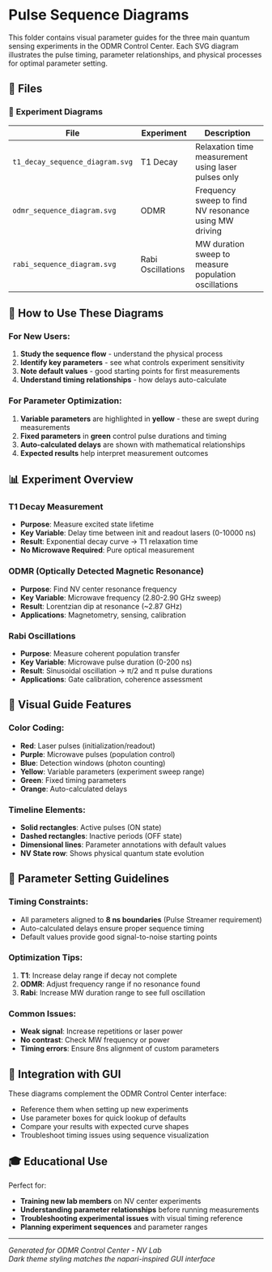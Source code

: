 # Pulse Sequence Diagrams

This folder contains visual parameter guides for the three main quantum sensing experiments in the ODMR Control Center. Each SVG diagram illustrates the pulse timing, parameter relationships, and physical processes for optimal parameter setting.

## 📁 Files

### 🔬 **Experiment Diagrams**

| File | Experiment | Description |
|------|------------|-------------|
| `t1_decay_sequence_diagram.svg` | T1 Decay | Relaxation time measurement using laser pulses only |
| `odmr_sequence_diagram.svg` | ODMR | Frequency sweep to find NV resonance using MW driving |
| `rabi_sequence_diagram.svg` | Rabi Oscillations | MW duration sweep to measure population oscillations |

## 🎯 **How to Use These Diagrams**

### **For New Users:**
1. **Study the sequence flow** - understand the physical process
2. **Identify key parameters** - see what controls experiment sensitivity
3. **Note default values** - good starting points for first measurements
4. **Understand timing relationships** - how delays auto-calculate

### **For Parameter Optimization:**
1. **Variable parameters** are highlighted in **yellow** - these are swept during measurements
2. **Fixed parameters** in **green** control pulse durations and timing
3. **Auto-calculated delays** are shown with mathematical relationships
4. **Expected results** help interpret measurement outcomes

## 📊 **Experiment Overview**

### **T1 Decay Measurement**
- **Purpose**: Measure excited state lifetime
- **Key Variable**: Delay time between init and readout lasers (0-10000 ns)
- **Result**: Exponential decay curve → T1 relaxation time
- **No Microwave Required**: Pure optical measurement

### **ODMR (Optically Detected Magnetic Resonance)**
- **Purpose**: Find NV center resonance frequency
- **Key Variable**: Microwave frequency (2.80-2.90 GHz sweep)
- **Result**: Lorentzian dip at resonance (~2.87 GHz)
- **Applications**: Magnetometry, sensing, calibration

### **Rabi Oscillations**
- **Purpose**: Measure coherent population transfer
- **Key Variable**: Microwave pulse duration (0-200 ns)
- **Result**: Sinusoidal oscillation → π/2 and π pulse durations
- **Applications**: Gate calibration, coherence assessment

## 🎨 **Visual Guide Features**

### **Color Coding:**
- **Red**: Laser pulses (initialization/readout)
- **Purple**: Microwave pulses (population control)
- **Blue**: Detection windows (photon counting)
- **Yellow**: Variable parameters (experiment sweep range)
- **Green**: Fixed timing parameters
- **Orange**: Auto-calculated delays

### **Timeline Elements:**
- **Solid rectangles**: Active pulses (ON state)
- **Dashed rectangles**: Inactive periods (OFF state)
- **Dimensional lines**: Parameter annotations with default values
- **NV State row**: Shows physical quantum state evolution

## 🔧 **Parameter Setting Guidelines**

### **Timing Constraints:**
- All parameters aligned to **8 ns boundaries** (Pulse Streamer requirement)
- Auto-calculated delays ensure proper sequence timing
- Default values provide good signal-to-noise starting points

### **Optimization Tips:**
1. **T1**: Increase delay range if decay not complete
2. **ODMR**: Adjust frequency range if no resonance found
3. **Rabi**: Increase MW duration range to see full oscillation

### **Common Issues:**
- **Weak signal**: Increase repetitions or laser power
- **No contrast**: Check MW frequency or power
- **Timing errors**: Ensure 8ns alignment of custom parameters

## 📖 **Integration with GUI**

These diagrams complement the ODMR Control Center interface:
- Reference them when setting up new experiments
- Use parameter boxes for quick lookup of defaults
- Compare your results with expected curve shapes
- Troubleshoot timing issues using sequence visualization

## 🎓 **Educational Use**

Perfect for:
- **Training new lab members** on NV center experiments
- **Understanding parameter relationships** before running measurements
- **Troubleshooting experimental issues** with visual timing reference
- **Planning experiment sequences** and parameter ranges

---

*Generated for ODMR Control Center - NV Lab*  
*Dark theme styling matches the napari-inspired GUI interface* 
